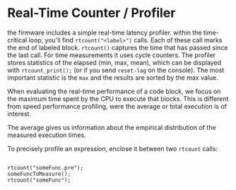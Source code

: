 # Real-Time Counter / Profiler

the firmware includes a simple real-time latency profiler.
within the time-critical loop, you'll find `rtcount("<label>")` calls.
Each of these call marks the end of labeled block.
`rtcount()` captures the time that has passed since the last call.
For time measurements it uses cycle counters.
The profiler stores statistics of the elapsed (min, max, mean), which can be displayed
with `rtcount_print();` (or if you send `reset-lag` on the console).
The most important statistic is the `max` and the results are sorted by the max value.

When evaluating the real-time performance of a code block, we focus on the maximum time spent by the CPU to execute that
blocks. This is different from speed performance profiling, were the average or total execution is of interest.

The average gives us information about the empirical distribution of the measured execution times.

To precisely profile an expression, enclose it between two `rtcount` calls:

```

rtcount("someFunc.pre");
someFuncToMeasure();
rtcount("someFunc");

```


